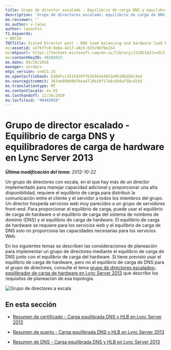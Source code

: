 ```yaml
---
title: Grupo de director escalado - Equilibrio de carga DNS y equilibradores de carga de hardware
description: 'Grupo de directores escalado: equilibrio de carga de DNS y equilibrador de carga de hardware.'
ms.reviewer: ''
ms.author: v-lanac
author: lanachin
f1.keywords:
- NOCSH
TOCTitle: Scaled Director pool - DNS load balancing and hardware load balancer
ms:assetid: a1f6ffc0-9e6e-4217-a923-025c9679e154
ms:mtpsurl: https://technet.microsoft.com/en-us/library/JJ205142(v=OCS.15)
ms:contentKeyID: 48185023
ms.date: 03/29/2016
manager: serdars
mtps_version: v=OCS.15
ms.openlocfilehash: b30dfcc3515420ffb34343e4653e9518b1b9c3ed
ms.sourcegitcommit: 36fee89bb887bea4f18b19f17a8c69daf5bc423d
ms.translationtype: MT
ms.contentlocale: es-ES
ms.lasthandoff: 11/26/2020
ms.locfileid: "49442058"
---
```

# <a name="scaled-director-pool---dns-load-balancing-and-hardware-load-balancer-in-lync-server-2013"></a>Grupo de director escalado - Equilibrio de carga DNS y equilibradores de carga de hardware en Lync Server 2013

<div data-xmlns="http://www.w3.org/1999/xhtml">

<div class="topic" data-xmlns="http://www.w3.org/1999/xhtml" data-msxsl="urn:schemas-microsoft-com:xslt" data-cs="https://msdn.microsoft.com/">

<div data-asp="https://msdn2.microsoft.com/asp">



</div>

<div id="mainSection">

<div id="mainBody">

<span> </span>

_**Última modificación del tema:** 2012-10-22_

Un grupo de directores con escala, en el que hay más de un director implementado para manejar capacidad adicional y proporcionar una alta disponibilidad, requiere el equilibrio de carga para distribuir la comunicación entre el cliente y el servidor a todos los miembros del grupo. Un director hospeda servicios web muy parecidos a un grupo de servidores front-end. Para proporcionar el equilibrio de carga, puede usar el equilibrio de carga de hardware o el equilibrio de carga del sistema de nombres de dominio (DNS) y el equilibrio de carga de hardware. El equilibrio de carga de hardware se requiere para los servicios web y el equilibrio de carga de DNS solo no proporciona las capacidades necesarias para los servicios Web.

En los siguientes temas se describen las consideraciones de planeación para implementar un grupo de directores mediante el equilibrio de carga de DNS junto con el equilibrio de carga del hardware. Si tiene previsto usar el equilibrio de carga de hardware, pero no el equilibrio de carga de DNS para el grupo de directores, consulte el tema [grupo de directores escalados-equilibrador de carga de hardware en Lync Server 2013](lync-server-2013-scaled-director-pool-hardware-load-balancer.md) que describe los requisitos de planeación de esa topología.

![Grupo de directores a escala](images/JJ205142.35a78a7a-b781-4c8f-951e-168451ba6a65(OCS.15).jpg "Grupo de directores a escala")

<div>

## <a name="in-this-section"></a>En esta sección

  - [Resumen de certificado - Carga equilibrada DNS y HLB en Lync Server 2013](lync-server-2013-certificate-summary-dns-and-hlb-load-balanced.md)

  - [Resumen de puerto - Carga equilibrada DNS y HLB en Lync Server 2013](lync-server-2013-port-summary-dns-and-hlb-load-balanced.md)

  - [Resumen de DNS - Carga equilibrada DNS y HLB en Lync Server 2013](lync-server-2013-dns-summary-dns-and-hlb-load-balanced.md)

</div>

</div>

<span> </span>

</div>

</div>

</div>

